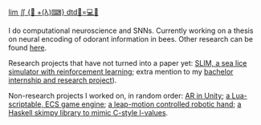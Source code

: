 [lim ∬ {🧠 +(λ)⌨} dtd👤=💻🧠 ](https://www.reddit.com/r/Unicode/comments/s4w9kj/unicode_chiptransistor_character/hsxs9u3/?utm_source=share&utm_medium=web3x&utm_name=web3xcss&utm_term=1&utm_content=share_button) 

I do computational neuroscience and SNNs. Currently working on a thesis on neural encoding of odorant information in bees. Other research can be found [here](https://orcid.org/0000-0001-5162-1059).

Research projects that have not turned into a paper yet: [SLIM, a sea lice simulator with reinforcement learning](https://github.com/resistance-modelling/slim); extra mention to my [bachelor internship and research project](https://github.com/erolm-a/colla-framework)).

Non-research projects I worked on, in random order: [AR in Unity](https://github.com/erolm-a/obashi-dataflows); [a Lua-scriptable, ECS game engine](https://github.com/BoydOrg/BoydEngine); [a leap-motion controlled robotic hand](https://github.com/erolm-a/inframove); [a Haskell skimpy library to mimic C-style l-values](https://github.com/erolm-a/haskell-lvalue).
